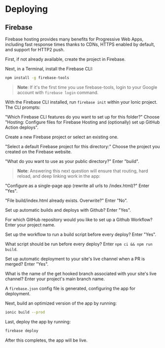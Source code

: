 # Deploying

## Firebase

Firebase hosting provides many benefits for Progressive Web Apps, including fast response times thanks to CDNs, HTTPS enabled by default, and support for HTTP2 push.

First, if not already available, create the project in Firebase.

Next, in a Terminal, install the Firebase CLI:

```bash
npm install -g firebase-tools
```

> **Note**: If it's the first time you use firebase-tools, login to your Google account with `firebase login` command.

With the Firebase CLI installed, run `firebase init` within your Ionic project. The CLI prompts:

"Which Firebase CLI features do you want to set up for this folder?" Choose "Hosting: Configure files for Firebase Hosting and (optionally) set up GitHub Action deploys".

Create a new Firebase project or select an existing one.

"Select a default Firebase project for this directory:" Choose the project you created on the Firebase website.

"What do you want to use as your public directory?" Enter "build".

> **Note**: Answering this next question will ensure that routing, hard reload, and deep linking work in the app:

"Configure as a single-page app (rewrite all urls to /index.html)?" Enter "Yes".

"File build/index.html already exists. Overwrite?" Enter "No".

Set up automatic builds and deploys with Github? Enter "Yes".

For which GitHub repository would you like to set up a Github Workflow? Enter your project name.

Set up the workflow to run a build script before every deploy? Enter "Yes".

What script should be run before every deploy? Enter `npm ci && npm run build`.

Set up automatic deployment to your site's live channel when a PR is merged? Enter "Yes".

What is the name of the get hooked branch associated with your site's live channel? Enter your project's main branch name.

A `firebase.json` config file is generated, configuring the app for deployment.

Next, build an optimized version of the app by running:

```bash
ionic build --prod
```

Last, deploy the app by running:

```bash
firebase deploy
```

After this completes, the app will be live.